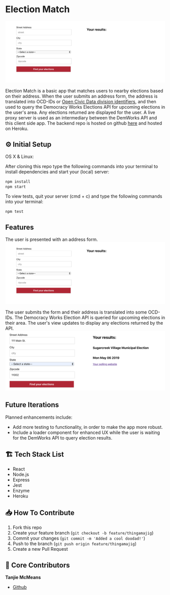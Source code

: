 # Election Match

![app title](public/form.png)

Election Match is a basic app that matches users to nearby elections based on their address. When the user submits an address form, the address is translated into OCD-IDs or [Open Civic Data division identifiers](https://opencivicdata.readthedocs.io/en/latest/data/datatypes.html), and then used to query the Democracy Works Elections API for upcoming elections in the user's area. Any elections returned are displayed for the user. A live proxy server is used as an intermediary between the DemWorks API and this client side app. The backend repo is hosted on github [here](https://github.com/TMcMeans/election-match-backend) and hosted on Heroku.

## ⚙️ Initial Setup

OS X & Linux:

After cloning this repo type the following commands into your terminal to install dependencies and start your (local) server:

```
npm install
npm start
```

To view tests, quit your server (cmd + c) and type the following commands into your terminal:

```
npm test
```

## Features

The user is presented with an address form.
![app form](public/form.png)

The user submits the form and their address is translated into some OCD-IDs. The Democracy Works Election API is queried for upcoming elections in their area. The user's view updates to display any elections returned by the API.
![app results](public/results.png)

## Future Iterations

Planned enhancements include:

- Add more testing to functionality, in order to make the app more robust.
- Include a loader component for enhanced UX while the user is waiting for the DemWorks API to query election results.

## 🏗 Tech Stack List

- React
- Node.js
- Express
- Jest
- Enzyme
- Heroku

## 📥 How To Contribute

1. Fork this repo
2. Create your feature branch (`git checkout -b feature/thingamajig`)
3. Commit your changes (`git commit -m 'Added a cool doodad!'`)
4. Push to the branch (`git push origin feature/thingamajig`)
5. Create a new Pull Request

## 🚀 Core Contributors

**Tanjie McMeans**

- [Github](https://github.com/TMcMeans/)

